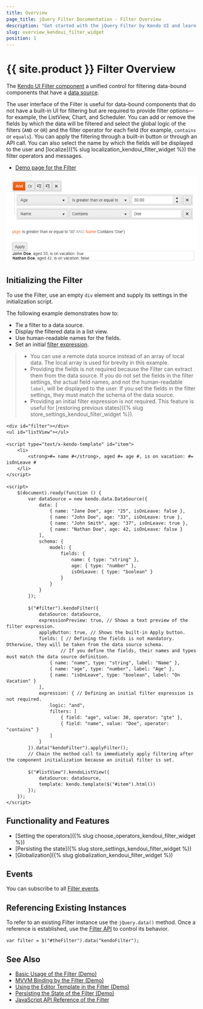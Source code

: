 ```yaml
---
title: Overview
page_title: jQuery Filter Documentation - Filter Overview
description: "Get started with the jQuery Filter by Kendo UI and learn how to create, initialize, and enable the component."
slug: overview_kendoui_filter_widget
position: 1
---
```


# {{ site.product }} Filter Overview

The [Kendo UI Filter component](https://demos.telerik.com/kendo-ui/filter/index) a unified control for filtering data-bound components that have a [data source](/api/javascript/data/datasource).

The user interface of the Filter is useful for data-bound components that do not have a built-in UI for filtering but are required to provide filter options&mdash;for example, the ListView, Chart, and Scheduler. You can add or remove the fields by which the data will be filtered and select the global logic of the filters (`AND` or `OR`) and the filter operator for each field (for example, `contains` or `equals`). You can apply the filtering through a built-in button or through an API call. You can also select the name by which the fields will be displayed to the user and [localize]({% slug localization_kendoui_filter_widget %}) the filter operators and messages.

* [Demo page for the Filter](https://demos.telerik.com/kendo-ui/filter/index)

![Kendo UI for jQuery Filter Component Overview](images/filter-overview.png)

## Initializing the Filter

To use the Filter, use an empty `div` element and supply its settings in the initialization script.

The following example demonstrates how to:
* Tie a filter to a data source.
* Display the filtered data in a list view.
* Use human-readable names for the fields.
* Set an initial [filter expression](/api/javascript/ui/filter/configuration/expression).

> * You can use a remote data source instead of an array of local data. The local array is used for brevity in this example.
> * Providing the fields is not required because the Filter can extract them from the data source. If you do not set the fields in the filter settings, the actual field names, and not the human-readable `label`, will be displayed to the user. If you set the fields in the filter settings, they must match the schema of the data source.
> * Providing an initial filter expression is not required. This feature is useful for [restoring previous states]({% slug store_settings_kendoui_filter_widget %}).

```dojo
<div id="filter"></div>
<ul id="listView"></ul>

<script type="text/x-kendo-template" id="item">
    <li>
        <strong>#= name #</strong>, aged #= age #, is on vacation: #= isOnLeave #
    </li>
</script>

<script>
    $(document).ready(function () {
        var dataSource = new kendo.data.DataSource({
            data: [
                { name: "Jane Doe", age: "25", isOnLeave: false },
                { name: "John Doe", age: "33", isOnLeave: true },
                { name: "John Smith", age: "37", isOnLeave: true },
                { name: "Nathan Doe", age: 42, isOnLeave: false }
            ],
            schema: {
                model: {
                    fields: {
                        name: { type: "string" },
                        age: { type: "number" },
                        isOnLeave: { type: "boolean" }
                    }
                }
            }
        });

        $("#filter").kendoFilter({
            dataSource: dataSource,
            expressionPreview: true, // Shows a text preview of the filter expression.
            applyButton: true, // Shows the built-in Apply button.
            fields: [ // Defining the fields is not mandatory. Otherwise, they will be taken from the data source schema.
                    // If you define the fields, their names and types must match the data source definition.
                { name: "name", type: "string", label: "Name" },
                { name: "age", type: "number", label: "Age" },
                { name: "isOnLeave", type: "boolean", label: "On Vacation" }
            ],
            expression: { // Defining an initial filter expression is not required.
                logic: "and",
                filters: [
                    { field: "age", value: 30, operator: "gte" },
                    { field: "name", value: "Doe", operator: "contains" }
                ]
            }
        }).data("kendoFilter").applyFilter();
        // Chain the method call to immediately apply filtering after the component initialization because an initial filter is set.

        $("#listView").kendoListView({
            dataSource: dataSource,
            template: kendo.template($("#item").html())
        });
    });
</script>
```

## Functionality and Features

* [Setting the operators]({% slug choose_operators_kendoui_filter_widget %})
* [Persisting the state]({% slug store_settings_kendoui_filter_widget %})
* [Globalization]({% slug globalization_kendoui_filter_widget %})

## Events

You can subscribe to all [Filter events](/api/javascript/ui/filter#events).

## Referencing Existing Instances

To refer to an existing Filter instance use the `jQuery.data()` method. Once a reference is established, use the [Filter API](/api/javascript/ui/filter) to control its behavior.

```
var filter = $("#theFilter").data("kendoFilter");
```

## See Also

* [Basic Usage of the Filter (Demo)](https://demos.telerik.com/kendo-ui/filter/index)
* [MVVM Binding by the Filter (Demo)](https://demos.telerik.com/kendo-ui/filter/mvvm)
* [Using the Editor Template in the Filter (Demo)](https://demos.telerik.com/kendo-ui/filter/custom-editors)
* [Persisting the State of the Filter (Demo)](https://demos.telerik.com/kendo-ui/filter/persist-state)
* [JavaScript API Reference of the Filter](/api/javascript/ui/filter)
